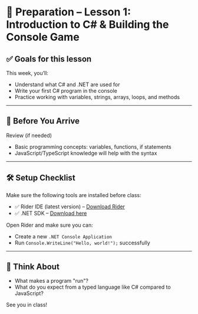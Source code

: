 # 🧰 Preparation – Lesson 1: Introduction to C# & Building the Console Game

## ✅ Goals for this lesson

This week, you’ll:
- Understand what C# and .NET are used for
- Write your first C# program in the console
- Practice working with variables, strings, arrays, loops, and methods

---

## 🧠 Before You Arrive

 Review (if needed)
- Basic programming concepts: variables, functions, if statements
- JavaScript/TypeScript knowledge will help with the syntax

---

## 🛠 Setup Checklist

Make sure the following tools are installed before class:
- ✅ Rider IDE (latest version) – [Download Rider](https://www.jetbrains.com/rider/)
- ✅ .NET SDK – [Download here](https://dotnet.microsoft.com/en-us/download)

Open Rider and make sure you can:
- Create a new `.NET Console Application`
- Run `Console.WriteLine("Hello, world!");` successfully

---

## 💬 Think About

- What makes a program "run"?
- What do you expect from a typed language like C# compared to JavaScript?

See you in class!

